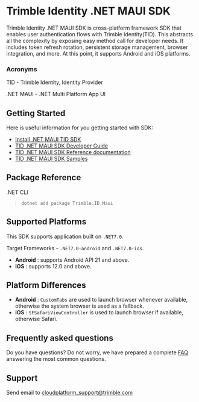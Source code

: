 # Trimble Identity .NET MAUI SDK

Trimble Identity .NET MAUI SDK is cross-platform framework SDK that enables user authentication flows with Trimble Identity(TID). This abstracts all the complexity by exposing easy method call for developer needs. It includes token refresh rotation, persistent storage management, browser integration, and more. At this point, it supports Android and iOS platforms.

### Acronyms

TID - Trimble Identity, Identity Provider

.NET MAUI - .NET Multi Platform App UI  

## Getting Started ##

Here is useful information for you getting started with SDK:

* [Install .NET MAUI TID SDK](https://nuget.org)
* [TID .NET MAUI SDK Developer Guide](./DeveloperGuide.md)
* [TID .NET MAUI SDK Reference documentation](./ReferenceDoc.md)
* [TID .NET MAUI SDK Samples](../../samples/)

## Package Reference

.NET CLI
> `dotnet add package Trimble.ID.Maui`

## Supported Platforms

  This SDK supports application built on `.NET7.0`.

  Target Frameworks - `.NET7.0-android` and `.NET7.0-ios`.

  - **Android** : supports Android API 21 and above.
  - **iOS** : supports 12.0 and above.

## Platform Differences

  - **Android** : `CustomTabs` are used to launch browser whenever available, otherwise the system browser is used as a fallback.
  - **iOS** : `SFSafariViewController` is used to launch browser if available, otherwise Safari.

## <a name="faq">Frequently asked questions</a>

Do you have questions? Do not worry, we have prepared a complete [FAQ](./FAQ.md) answering the most common questions.

## <a name="support">Support</a>

Send email to [cloudplatform_support@trimble.com](mailto:cloudplatform_support@trimble.com )